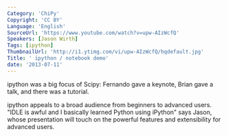 ```yaml
---
Category: 'ChiPy'
Copyright: 'CC BY'
Language: 'English'
SourceUrl: 'https://www.youtube.com/watch?v=upw-AIzWcfQ'
Speakers: [Jason Wirth]
Tags: [ipython]
ThumbnailUrl: 'http://i1.ytimg.com/vi/upw-AIzWcfQ/hqdefault.jpg'
Title: ' ipython / notebook demo'
date: '2013-07-11'
---
```

ipython was a big focus of Scipy:  Fernando gave a keynote, Brian gave a talk, and there was a tutorial. 

 ipython appeals to a broad audience from beginners to advanced users. "IDLE is awful and I basically learned Python using iPython" says Jason, whose presentation will touch on the powerful features and extensibility for advanced users.

